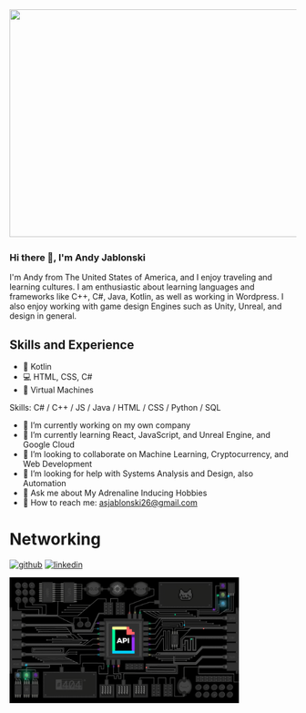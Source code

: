 <img src="https://github.com/andyj710/andyj710/blob/13c7fb8763f9769531a48431f4b1c1925d919aa1/DALL%C2%B7E%202024-07-24%2001.54.37%20-%20A%20caricature%20of%20a%20man%20with%20a%20short%20beard%2C%20smiling%2C%20standing%20in%20front%20of%20a%20server%20room%20with%20rows%20of%20servers%20and%20blinking%20lights.%20Add%20thought%20bubbles%20ar.webp" width="800" height="400">

### Hi there 👋, I'm Andy Jablonski
I'm Andy from The United States of America, and I enjoy traveling and learning cultures. I am enthusiastic about learning languages and frameworks like C++, C#, Java, Kotlin, as well as working in Wordpress. I also enjoy working with game design Engines such as Unity, Unreal, and design in general.

## Skills and Experience
* :iphone: Kotlin
* :computer: HTML, CSS, C#
* :floppy_disk: Virtual Machines

Skills: C# / C++ / JS / Java / HTML / CSS / Python / SQL

- 🔭 I’m currently working on my own company 
- 🌱 I’m currently learning React, JavaScript, and Unreal Engine, and Google Cloud 
- 👯 I’m looking to collaborate on Machine Learning, Cryptocurrency, and Web Development 
- 🤔 I’m looking for help with Systems Analysis and Design, also Automation 
- 💬 Ask me about My Adrenaline Inducing Hobbies 
- :e-mail: How to reach me: asjablonski26@gmail.com 

# Networking
[<img src='https://cdn.jsdelivr.net/npm/simple-icons@3.0.1/icons/github.svg' alt='github' height='40'>](https://github.com/andyj710)  [<img src='https://cdn.jsdelivr.net/npm/simple-icons@3.0.1/icons/linkedin.svg' alt='linkedin' height='40'>](https://www.linkedin.com/in/andrew-jablonski-37b266197/)  

<p align="center">
<img align="left" src="api_giphy_header.gif" width="80%" alt="API Giphy logo"/>
</p>
